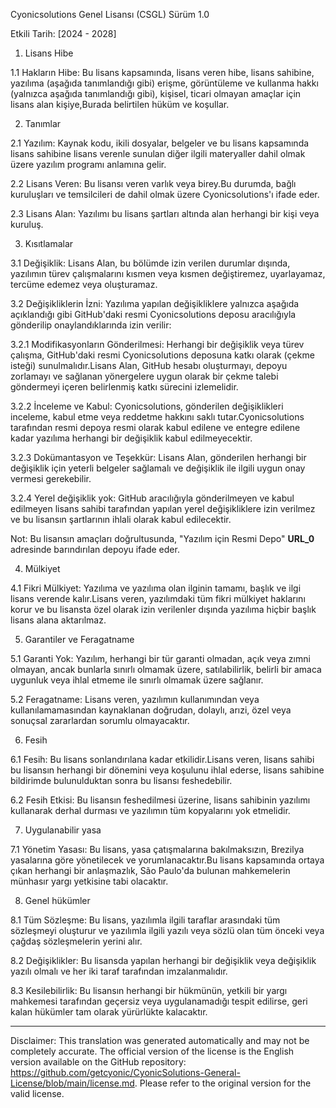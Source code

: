 Cyonicsolutions Genel Lisansı (CSGL)
Sürüm 1.0

Etkili Tarih: [2024 - 2028]

1. Lisans Hibe

1.1 Hakların Hibe: Bu lisans kapsamında, lisans veren hibe, lisans sahibine, yazılıma (aşağıda tanımlandığı gibi) erişme, görüntüleme ve kullanma hakkı (yalnızca aşağıda tanımlandığı gibi), kişisel, ticari olmayan amaçlar için lisans alan kişiye,Burada belirtilen hüküm ve koşullar.

2. Tanımlar

2.1 Yazılım: Kaynak kodu, ikili dosyalar, belgeler ve bu lisans kapsamında lisans sahibine lisans verenle sunulan diğer ilgili materyaller dahil olmak üzere yazılım programı anlamına gelir.

2.2 Lisans Veren: Bu lisansı veren varlık veya birey.Bu durumda, bağlı kuruluşları ve temsilcileri de dahil olmak üzere Cyonicsolutions'ı ifade eder.

2.3 Lisans Alan: Yazılımı bu lisans şartları altında alan herhangi bir kişi veya kuruluş.

3. Kısıtlamalar

3.1 Değişiklik: Lisans Alan, bu bölümde izin verilen durumlar dışında, yazılımın türev çalışmalarını kısmen veya kısmen değiştiremez, uyarlayamaz, tercüme edemez veya oluşturamaz.

3.2 Değişikliklerin İzni: Yazılıma yapılan değişikliklere yalnızca aşağıda açıklandığı gibi GitHub'daki resmi Cyonicsolutions deposu aracılığıyla gönderilip onaylandıklarında izin verilir:

3.2.1 Modifikasyonların Gönderilmesi: Herhangi bir değişiklik veya türev çalışma, GitHub'daki resmi Cyonicsolutions deposuna katkı olarak (çekme isteği) sunulmalıdır.Lisans Alan, GitHub hesabı oluşturmayı, depoyu zorlamayı ve sağlanan yönergelere uygun olarak bir çekme talebi göndermeyi içeren belirlenmiş katkı sürecini izlemelidir.

3.2.2 İnceleme ve Kabul: Cyonicsolutions, gönderilen değişiklikleri inceleme, kabul etme veya reddetme hakkını saklı tutar.Cyonicsolutions tarafından resmi depoya resmi olarak kabul edilene ve entegre edilene kadar yazılıma herhangi bir değişiklik kabul edilmeyecektir.

3.2.3 Dokümantasyon ve Teşekkür: Lisans Alan, gönderilen herhangi bir değişiklik için yeterli belgeler sağlamalı ve değişiklik ile ilgili uygun onay vermesi gerekebilir.

3.2.4 Yerel değişiklik yok: GitHub aracılığıyla gönderilmeyen ve kabul edilmeyen lisans sahibi tarafından yapılan yerel değişikliklere izin verilmez ve bu lisansın şartlarının ihlali olarak kabul edilecektir.

Not: Bu lisansın amaçları doğrultusunda, "Yazılım için Resmi Depo" __URL_0__ adresinde barındırılan depoyu ifade eder.

4. Mülkiyet

4.1 Fikri Mülkiyet: Yazılıma ve yazılıma olan ilginin tamamı, başlık ve ilgi lisans verende kalır.Lisans veren, yazılımdaki tüm fikri mülkiyet haklarını korur ve bu lisansta özel olarak izin verilenler dışında yazılıma hiçbir başlık lisans alana aktarılmaz.

5. Garantiler ve Feragatname

5.1 Garanti Yok: Yazılım, herhangi bir tür garanti olmadan, açık veya zımni olmayan, ancak bunlarla sınırlı olmamak üzere, satılabilirlik, belirli bir amaca uygunluk veya ihlal etmeme ile sınırlı olmamak üzere sağlanır.

5.2 Feragatname: Lisans veren, yazılımın kullanımından veya kullanılamamasından kaynaklanan doğrudan, dolaylı, arızi, özel veya sonuçsal zararlardan sorumlu olmayacaktır.

6. Fesih

6.1 Fesih: Bu lisans sonlandırılana kadar etkilidir.Lisans veren, lisans sahibi bu lisansın herhangi bir dönemini veya koşulunu ihlal ederse, lisans sahibine bildirimde bulunulduktan sonra bu lisansı feshedebilir.

6.2 Fesih Etkisi: Bu lisansın feshedilmesi üzerine, lisans sahibinin yazılımı kullanarak derhal durması ve yazılımın tüm kopyalarını yok etmelidir.

7. Uygulanabilir yasa

7.1 Yönetim Yasası: Bu lisans, yasa çatışmalarına bakılmaksızın, Brezilya yasalarına göre yönetilecek ve yorumlanacaktır.Bu lisans kapsamında ortaya çıkan herhangi bir anlaşmazlık, São Paulo'da bulunan mahkemelerin münhasır yargı yetkisine tabi olacaktır.

8. Genel hükümler

8.1 Tüm Sözleşme: Bu lisans, yazılımla ilgili taraflar arasındaki tüm sözleşmeyi oluşturur ve yazılımla ilgili yazılı veya sözlü olan tüm önceki veya çağdaş sözleşmelerin yerini alır.

8.2 Değişiklikler: Bu lisansda yapılan herhangi bir değişiklik veya değişiklik yazılı olmalı ve her iki taraf tarafından imzalanmalıdır.

8.3 Kesilebilirlik: Bu lisansın herhangi bir hükmünün, yetkili bir yargı mahkemesi tarafından geçersiz veya uygulanamadığı tespit edilirse, geri kalan hükümler tam olarak yürürlükte kalacaktır.

---
Disclaimer: This translation was generated automatically and may not be completely accurate. The official version of the license is the English version available on the GitHub repository: https://github.com/getcyonic/CyonicSolutions-General-License/blob/main/license.md. Please refer to the original version for the valid license.